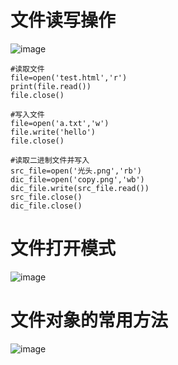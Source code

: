 # 文件读写操作
![image](https://user-images.githubusercontent.com/71583369/150671367-cb1280eb-c563-4804-96d8-75e976302b7e.png)
```
#读取文件
file=open('test.html','r')
print(file.read())
file.close()

#写入文件
file=open('a.txt','w')
file.write('hello')
file.close()

#读取二进制文件并写入
src_file=open('光头.png','rb')
dic_file=open('copy.png','wb')
dic_file.write(src_file.read())
src_file.close()
dic_file.close()
```
# 文件打开模式
![image](https://user-images.githubusercontent.com/71583369/150671603-9bdb3edf-eea3-42d6-8e2e-990c320e5445.png)
# 文件对象的常用方法
![image](https://user-images.githubusercontent.com/71583369/150672219-d48901a5-f0c6-4c40-b357-f6cbf50c3ffa.png)
